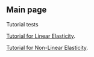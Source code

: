 ## Main page

Tutorial tests

[Tutorial for Linear Elasticity](01_Linear/Linear_Elasticity).

[Tutorial for Non-Linear Elasticity](02_Nonlinear/Nonlinear).
